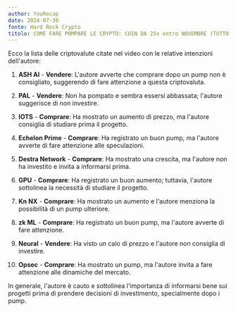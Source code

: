 ```yaml
---
author: YouRecap
date: 2024-07-30
fonte: Hard Rock Crypto
titolo: COME FARE POMPARE LE CRYPTO: COIN DA 25x entro NOVEMBRE (TUTTO VERO)
---
```


Ecco la lista delle criptovalute citate nel video con le relative intenzioni dell'autore:

1. **ASH AI** - **Vendere**: L'autore avverte che comprare dopo un pump non è consigliato, suggerendo di fare attenzione a questa criptovaluta.
   
2. **PAL** - **Vendere**: Non ha pompato e sembra essersi abbassata; l'autore suggerisce di non investire.

3. **IOTS** - **Comprare**: Ha mostrato un aumento di prezzo, ma l'autore consiglia di studiare prima il progetto.

4. **Echelon Prime** - **Comprare**: Ha registrato un buon pump, ma l'autore avverte di fare attenzione alle speculazioni.

5. **Destra Network** - **Comprare**: Ha mostrato una crescita, ma l'autore non ha investito e invita a informarsi prima.

6. **GPU** - **Comprare**: Ha registrato un buon aumento; tuttavia, l'autore sottolinea la necessità di studiare il progetto.

7. **Kn NX** - **Comprare**: Ha mostrato un aumento e l'autore menziona la possibilità di un pump ulteriore.

8. **zk ML** - **Comprare**: Ha registrato un buon pump, ma l'autore avverte di fare attenzione.

9. **Neural** - **Vendere**: Ha visto un calo di prezzo e l'autore non consiglia di investire.

10. **Opsec** - **Comprare**: Ha mostrato un pump, ma l'autore invita a fare attenzione alle dinamiche del mercato.

In generale, l'autore è cauto e sottolinea l'importanza di informarsi bene sui progetti prima di prendere decisioni di investimento, specialmente dopo i pump.
